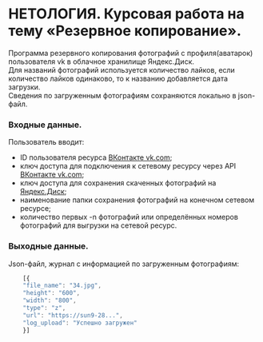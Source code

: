 # НЕТОЛОГИЯ. Курсовая работа на тему «Резервное копирование».

Программа резервного копирования фотографий с профиля(аватарок) пользователя vk в облачное хранилище Яндекс.Диск.  
Для названий фотографий используется количество лайков, если количество лайков одинаково, то к названию добавляется дата загрузки.  
Сведения по загруженным фотографиям сохраняются локально в json-файл.

### Входные данные.
Пользователь вводит:
* ID пользователя ресурса [ВКонтакте vk.com](https://vk.com/);
* ключ доступа для подключения к сетевому ресурсу через API [ВКонтакте vk.com](https://api.vk.com/method/);
* ключ доступа для сохранения скаченных фотографий на [Яндекс.Диск](https://yandex.ru/dev/disk/poligon/);
* наименование папки сохранения фотографий на конечном сетевом ресурсе;
* количество первых -n фотографий или определённых номеров фотографий для выгрузки на сетевой ресурс.

### Выходные данные.
Json-файл, журнал с информацией по загруженным фотографиям:
```javascript
    [{
    "file_name": "34.jpg",
    "height": "600",
    "width": "800",
    "type": "z",
    "url": "https://sun9-28...",
    "log_upload": "Успешно загружен"
    }]
```
